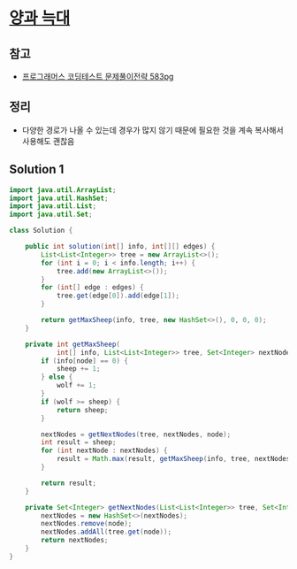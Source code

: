 # [양과 늑대](https://school.programmers.co.kr/learn/courses/30/lessons/92343)

## 참고

- [프로그래머스 코딩테스트 문제풀이전략 583pg](https://github.com/gilbutITbook/080337/blob/main/13장/양과늑대.java)

## 정리

- 다양한 경로가 나올 수 있는데 경우가 많지 않기 때문에 필요한 것을 계속 복사해서 사용해도 괜찮음

## Solution 1

```java
import java.util.ArrayList;
import java.util.HashSet;
import java.util.List;
import java.util.Set;

class Solution {

    public int solution(int[] info, int[][] edges) {
        List<List<Integer>> tree = new ArrayList<>();
        for (int i = 0; i < info.length; i++) {
            tree.add(new ArrayList<>());
        }
        for (int[] edge : edges) {
            tree.get(edge[0]).add(edge[1]);
        }

        return getMaxSheep(info, tree, new HashSet<>(), 0, 0, 0);
    }

    private int getMaxSheep(
            int[] info, List<List<Integer>> tree, Set<Integer> nextNodes, int node, int sheep, int wolf) {
        if (info[node] == 0) {
            sheep += 1;
        } else {
            wolf += 1;
        }
        if (wolf >= sheep) {
            return sheep;
        }

        nextNodes = getNextNodes(tree, nextNodes, node);
        int result = sheep;
        for (int nextNode : nextNodes) {
            result = Math.max(result, getMaxSheep(info, tree, nextNodes, nextNode, sheep, wolf));
        }

        return result;
    }

    private Set<Integer> getNextNodes(List<List<Integer>> tree, Set<Integer> nextNodes, int node) {
        nextNodes = new HashSet<>(nextNodes);
        nextNodes.remove(node);
        nextNodes.addAll(tree.get(node));
        return nextNodes;
    }
}
```
